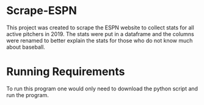 # Scrape-ESPN
This project was created to scrape the ESPN website to collect stats for all active pitchers in 2019. The stats were put in a dataframe and the columns were renamed to better explain the stats for those who do not know much about baseball. 

# Running Requirements
To run this program one would only need to download the python script and run the program. 

